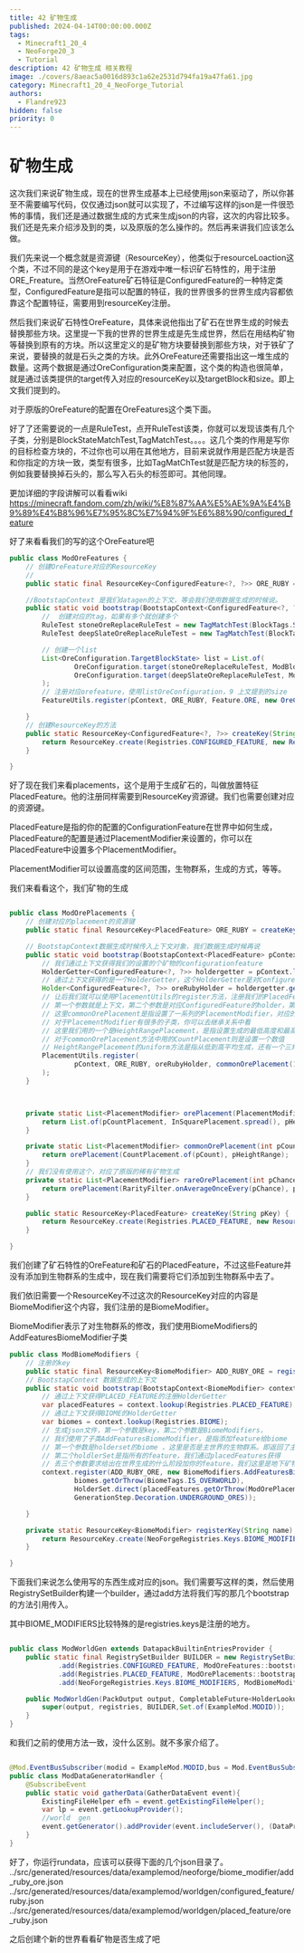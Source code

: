 ```yaml
---
title: 42 矿物生成
published: 2024-04-14T00:00:00.000Z
tags:
  - Minecraft1_20_4
  - NeoForge20_3
  - Tutorial
description: 42 矿物生成 相关教程
image: ./covers/8aeac5a0016d893c1a62e2531d794fa19a47fa61.jpg
category: Minecraft1_20_4_NeoForge_Tutorial
authors:
  - Flandre923
hidden: false
priority: 0
---
```

# 矿物生成

这次我们来说矿物生成，现在的世界生成基本上已经使用json来驱动了，所以你甚至不需要编写代码，仅仅通过json就可以实现了，不过编写这样的json是一件很恐怖的事情，我们还是通过数据生成的方式来生成json的内容，这次的内容比较多。我们还是先来介绍涉及到的类，以及原版的怎么操作的。然后再来讲我们应该怎么做。

我们先来说一个概念就是资源键（ResourceKey），他类似于resourceLoaction这个类，不过不同的是这个key是用于在游戏中唯一标识矿石特性的，用于注册ORE_Freature。当然OreFeature矿石特征是ConfiguredFeature的一种特定类型，ConfiguredFeature是指可以配置的特征，我的世界很多的世界生成内容都依靠这个配置特征，需要用到resourceKey注册。

然后我们来说矿石特性OreFeature，具体来说他指出了矿石在世界生成的时候去替换那些方块。这里提一下我的世界的世界生成是先生成世界，然后在用结构矿物等替换到原有的方块。所以这里定义的是矿物方块要替换到那些方块，对于铁矿了来说，要替换的就是石头之类的方块。此外OreFeature还需要指出这一堆生成的数量。这两个数据是通过OreConfiguration类来配置，这个类的构造也很简单，就是通过该类提供的target传入对应的resourceKey以及targetBlock和size。即上文我们提到的。

对于原版的OreFeature的配置在OreFeatures这个类下面。

好了了还需要说的一点是RuleTest，点开RuleTest该类，你就可以发现该类有几个子类，分别是BlockStateMatchTest,TagMatchTest。。。。这几个类的作用是写你的目标检查方块的，不过你也可以用在其他地方，目前来说就作用是匹配方块是否和你指定的方块一致，类型有很多，比如TagMatChTest就是匹配方块的标签的，例如我要替换掉石头的，那么写入石头的标签即可。其他同理。

更加详细的字段讲解可以看看wiki
https://minecraft.fandom.com/zh/wiki/%E8%87%AA%E5%AE%9A%E4%B9%89%E4%B8%96%E7%95%8C%E7%94%9F%E6%88%90/configured_feature

好了来看看我们的写的这个OreFeature吧

```java
public class ModOreFeatures {
    // 创建OreFeature对应的ResourceKey
    // 
    public static final ResourceKey<ConfiguredFeature<?, ?>> ORE_RUBY = createKey("ruby");

    //BootstapContext 是我们datagen的上下文，等会我们使用数据生成的时候说。
    public static void bootstrap(BootstapContext<ConfiguredFeature<?, ?>> pContext) {
        //  创建对应的tag，如果有多个就创建多个
        RuleTest stoneOreReplaceRuleTest = new TagMatchTest(BlockTags.STONE_ORE_REPLACEABLES);
        RuleTest deepSlateOreReplaceRuleTest = new TagMatchTest(BlockTags.DEEPSLATE_ORE_REPLACEABLES);

        // 创建一个list
        List<OreConfiguration.TargetBlockState> list = List.of(
                OreConfiguration.target(stoneOreReplaceRuleTest, ModBlocks.RUBY_ORE.get().defaultBlockState()),
                OreConfiguration.target(deepSlateOreReplaceRuleTest, ModBlocks.RUBY_BLOCK.get().defaultBlockState())
        );
        // 注册对应orefeature，使用listOreConfiguration，9 上文提到的size
        FeatureUtils.register(pContext, ORE_RUBY, Feature.ORE, new OreConfiguration(list, 9));

    }
    // 创建ResourceKey的方法
    public static ResourceKey<ConfiguredFeature<?, ?>> createKey(String pName) {
        return ResourceKey.create(Registries.CONFIGURED_FEATURE, new ResourceLocation(ExampleMod.MODID,pName));
    }

}
```

好了现在我们来看placements，这个是用于生成矿石的，叫做放置特征PlacedFeature。他的注册同样需要到ResourceKey资源键。我们也需要创建对应的资源键。

PlacedFeature是指的你的配置的ConfigurationFeature在世界中如何生成，PlacedFeature的配置是通过PlacementModifier来设置的，你可以在PlacedFeature中设置多个PlacementModifier。

PlacementModifier可以设置高度的区间范围，生物群系，生成的方式，等等。

我们来看看这个，我们矿物的生成

```java

public class ModOrePlacements {
    // 创建对应的placement的资源键
    public static final ResourceKey<PlacedFeature> ORE_RUBY = createKey("ore_ruby");

    // BootstapContext数据生成时候传入上下文对象，我们数据生成时候再说
    public static void bootstrap(BootstapContext<PlacedFeature> pContext) {
        // 我们通过上下文获得我们的设置的个矿物的configurationfeature
        HolderGetter<ConfiguredFeature<?, ?>> holdergetter = pContext.lookup(Registries.CONFIGURED_FEATURE);
        // 通过上下文获得的是一个HolderGetter，这个HolderGetter是对ConfiguredFeature主要用于处理null的问题，感兴趣可以去了解下，不过这里我们写了对应的ConfigurationFeature所有获得不会是空，就可以拿到对应的Holder
        Holder<ConfiguredFeature<?, ?>> oreRubyHolder = holdergetter.getOrThrow(ModOreFeatures.ORE_RUBY);
        // 让后我们就可以使用PlacementUtils的register方法，注册我们的PlacedFeature
        // 第一个参数就是上下文，第二个参数是对应ConfiguredFeature的holder，第三个参数是list的PlacementModifier，说明你的PlacedFeature的设置内容，
        // 这里commonOrePlacement是指设置了一系列的PlacementModifier，对应的是常规的矿物的生成，和原版的一样。
        // 对于PlacementModifier有很多的子类，你可以去继承关系中看
        // 这里我们用的一个是HeightRangePlacement，是指设置生成的最低高度和最高的高度。
        // 对于commonOrePlacement方法中用的CountPlacement则是设置一个数值
        // HeightRangePlacement的uniform方法是指从低到高平均生成，还有一个三角的，是指中间生成多，两边生成少。
        PlacementUtils.register(
                pContext, ORE_RUBY, oreRubyHolder, commonOrePlacement(16, HeightRangePlacement.uniform(VerticalAnchor.absolute(-64), VerticalAnchor.absolute(72)))
        );
    }



    private static List<PlacementModifier> orePlacement(PlacementModifier pCountPlacement, PlacementModifier pHeightRange) {
        return List.of(pCountPlacement, InSquarePlacement.spread(), pHeightRange, BiomeFilter.biome());
    }

    private static List<PlacementModifier> commonOrePlacement(int pCount, PlacementModifier pHeightRange) {
        return orePlacement(CountPlacement.of(pCount), pHeightRange);
    }
    // 我们没有使用这个，对应了原版的稀有矿物生成
    private static List<PlacementModifier> rareOrePlacement(int pChance, PlacementModifier pHeightRange) {
        return orePlacement(RarityFilter.onAverageOnceEvery(pChance), pHeightRange);
    }

    public static ResourceKey<PlacedFeature> createKey(String pKey) {
        return ResourceKey.create(Registries.PLACED_FEATURE, new ResourceLocation(ExampleMod.MODID,pKey));
    }

}

```

我们创建了矿石特性的OreFeature和矿石的PlacedFeature，不过这些Feature并没有添加到生物群系的生成中，现在我们需要将它们添加到生物群系中去了。

我们依旧需要一个ResourceKey不过这次的ResourceKey对应的内容是BiomeModifier这个内容，我们注册的是BiomeModifier。

BiomeModifier表示了对生物群系的修改，我们使用BiomeModifiers的AddFeaturesBiomeModifier子类

```java
public class ModBiomeModifiers {
    // 注册的key
    public static final ResourceKey<BiomeModifier> ADD_RUBY_ORE = registerKey("add_ruby_ore");
    // BootstapContext 数据生成的上下文
    public static void bootstrap(BootstapContext<BiomeModifier> context) {
        // 通过上下文获得PLACED_FEATURE的注册HolderGetter
        var placedFeatures = context.lookup(Registries.PLACED_FEATURE);
        // 通过上下文获得BIOME的HolderGetter
        var biomes = context.lookup(Registries.BIOME);
        // 生成json文件，第一个参数是key，第二个参数是BiomeModifiers，
        // 我们使用了子类AddFeaturesBiomeModifier，是指添加feature给biome
        // 第一个参数是holderset的biome ，这里是否是主世界的生物群系。即返回了主世界的生物群系
        // 第二个holdlerSet是指所有的feature，我们通过placedFeatures获得
        // 丢三个参数要求给出在世界生成的什么阶段加你的feature，我们这里是地下矿物生成的时候，你可以到该类下面看看，这是个枚举，
        context.register(ADD_RUBY_ORE, new BiomeModifiers.AddFeaturesBiomeModifier(
                biomes.getOrThrow(BiomeTags.IS_OVERWORLD),
                HolderSet.direct(placedFeatures.getOrThrow(ModOrePlacements.ORE_RUBY)),
                GenerationStep.Decoration.UNDERGROUND_ORES));

    }

    private static ResourceKey<BiomeModifier> registerKey(String name) {
        return ResourceKey.create(NeoForgeRegistries.Keys.BIOME_MODIFIERS, new ResourceLocation(ExampleMod.MODID, name));
    }

}

```

下面我们来说怎么使用写的东西生成对应的json。我们需要写这样的类，然后使用RegistrySetBuilder构建一个builder，通过add方法将我们写的那几个bootstrap的方法引用传入。

其中BIOME_MODIFIERS比较特殊的是registries.keys是注册的地方。

```java

public class ModWorldGen extends DatapackBuiltinEntriesProvider {
    public static final RegistrySetBuilder BUILDER = new RegistrySetBuilder()
            .add(Registries.CONFIGURED_FEATURE, ModOreFeatures::bootstrap)
            .add(Registries.PLACED_FEATURE, ModOrePlacements::bootstrap)
            .add(NeoForgeRegistries.Keys.BIOME_MODIFIERS, ModBiomeModifiers::bootstrap);

    public ModWorldGen(PackOutput output, CompletableFuture<HolderLookup.Provider> registries) {
        super(output, registries, BUILDER,Set.of(ExampleMod.MODID));
    }
}

```

和我们之前的使用方法一致，没什么区别。就不多家介绍了。

```java

@Mod.EventBusSubscriber(modid = ExampleMod.MODID,bus = Mod.EventBusSubscriber.Bus.MOD)
public class ModDataGeneratorHandler {
    @SubscribeEvent
    public static void gatherData(GatherDataEvent event){
        ExistingFileHelper efh = event.getExistingFileHelper();
        var lp = event.getLookupProvider();
        //world  gen
        event.getGenerator().addProvider(event.includeServer(), (DataProvider.Factory<ModWorldGen>) pOutput -> new ModWorldGen(pOutput,lp));
    }
}

```

好了，你运行rundata，应该可以获得下面的几个json目录了。
../src/generated/resources/data/examplemod/neoforge/biome_modifier/add_ruby_ore.json
../src/generated/resources/data/examplemod/worldgen/configured_feature/ruby.json
../src/generated/resources/data/examplemod/worldgen/placed_feature/ore_ruby.json

之后创建个新的世界看看矿物是否生成了吧
